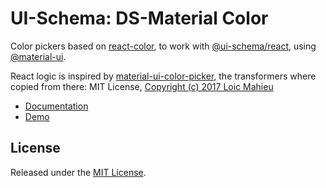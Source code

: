 # UI-Schema: DS-Material Color

Color pickers based on [react-color](https://github.com/casesandberg/react-color), to work with [@ui-schema/react](https://github.com/ui-schema/ui-schema), using [@material-ui](https://github.com/mui-org/material-ui/).

React logic is inspired by [material-ui-color-picker](https://github.com/LoicMahieu/material-ui-color-picker), the transformers where copied from there: MIT License, [Copyright (c) 2017 Loic Mahieu](https://github.com/LoicMahieu/material-ui-color-picker/blob/master/LICENSE)

- [Documentation](https://github.com/ui-schema/react-color/blob/main/docs/react-colorful)
- [Demo](https://github.com/ui-schema/react-coor/blob/main/packages/demo/src/pages/PageDemoWidgetColor.tsx)

## License

Released under the [MIT License](https://github.com/ui-schema/react-color/blob/main/LICENSE).
